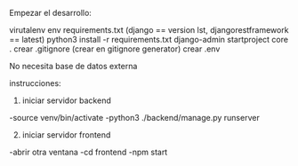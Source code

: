 
Empezar el desarrollo:

virutalenv env
requirements.txt (django == version lst, djangorestframework == latest)
python3 install -r requirements.txt
django-admin startproject core .
crear .gitignore  (crear en gitignore generator)
crear .env




No necesita base de datos externa

instrucciones:

1. iniciar servidor backend

-source venv/bin/activate
-python3 ./backend/manage.py runserver

2. iniciar servidor frontend

-abrir otra ventana
-cd frontend
-npm start
